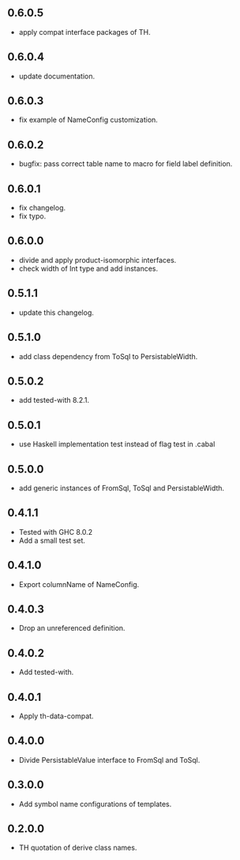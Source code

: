 <!-- -*- Markdown -*- -->

## 0.6.0.5

- apply compat interface packages of TH.

## 0.6.0.4

- update documentation.

## 0.6.0.3

- fix example of NameConfig customization.

## 0.6.0.2

- bugfix: pass correct table name to macro for field label definition.

## 0.6.0.1

- fix changelog.
- fix typo.

## 0.6.0.0

- divide and apply product-isomorphic interfaces.
- check width of Int type and add instances.

## 0.5.1.1

- update this changelog.

## 0.5.1.0

- add class dependency from ToSql to PersistableWidth.

## 0.5.0.2

- add tested-with 8.2.1.

## 0.5.0.1

- use Haskell implementation test instead of flag test in .cabal

## 0.5.0.0

- add generic instances of FromSql, ToSql and PersistableWidth.

## 0.4.1.1

- Tested with GHC 8.0.2
- Add a small test set.

## 0.4.1.0

- Export columnName of NameConfig.

## 0.4.0.3

- Drop an unreferenced definition.

## 0.4.0.2

- Add tested-with.

## 0.4.0.1

- Apply th-data-compat.

## 0.4.0.0

- Divide PersistableValue interface to FromSql and ToSql.

## 0.3.0.0

- Add symbol name configurations of templates.

## 0.2.0.0

- TH quotation of derive class names.
